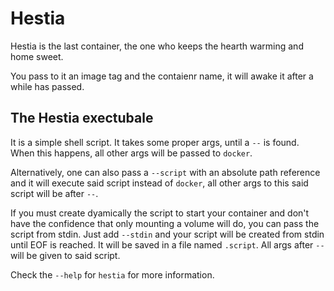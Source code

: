 # Hestia

Hestia is the last container, the one who keeps the hearth warming
and home sweet.

You pass to it an image tag and the contaienr name, it will awake
it after a while has passed.

## The Hestia exectubale

It is a simple shell script. It takes some proper args, until a `--` is found.
When this happens, all other args will be passed to `docker`.

Alternatively, one can also pass a `--script` with an absolute path reference
and it will execute said script instead of `docker`, all other args to this
said script will be after `--`.

If you must create dyamically the script to start your container and don't have
the confidence that only mounting a volume will do, you can pass the script from
stdin. Just add `--stdin` and your script will be created from stdin until EOF
is reached. It will be saved in a file named `.script`. All args after `--` will
be given to said script.

Check the `--help` for `hestia` for more information.
